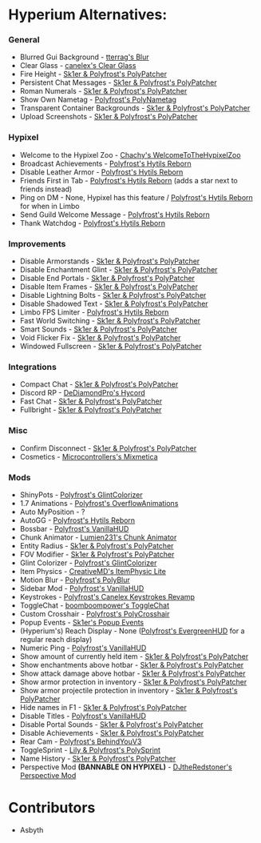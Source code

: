 # Hyperium Alternatives:

### General

* Blurred Gui Background - [tterrag's Blur](https://www.curseforge.com/minecraft/mc-mods/blur/files?version=1.8.9)
* Clear Glass - [canelex's Clear Glass](https://www.youtube.com/watch?v=Iq63MOSURbE)
* Fire Height - [Sk1er & Polyfrost's PolyPatcher](https://modrinth.com/mod/patcher)
* Persistent Chat Messages - [Sk1er & Polyfrost's PolyPatcher](https://modrinth.com/mod/patcher)
* Roman Numerals - [Sk1er & Polyfrost's PolyPatcher](https://modrinth.com/mod/patcher)
* Show Own Nametag - [Polyfrost's PolyNametag](https://modrinth.com/mod/polynametag)
* Transparent Container Backgrounds - [Sk1er & Polyfrost's PolyPatcher](https://modrinth.com/mod/patcher)
* Upload Screenshots - [Sk1er & Polyfrost's PolyPatcher](https://modrinth.com/mod/patcher)

### Hypixel

* Welcome to the Hypixel Zoo - [Chachy's WelcomeToTheHypixelZoo](https://github.com/ChachyDev/WelcomeToTheHypixelZoo/releases/latest)
* Broadcast Achievements - [Polyfrost's Hytils Reborn](https://modrinth.com/mod/hytils)
* Disable Leather Armor - [Polyfrost's Hytils Reborn](https://modrinth.com/mod/hytils)
* Friends First in Tab - [Polyfrost's Hytils Reborn](https://modrinth.com/mod/hytils) (adds a star next to friends instead)
* Ping on DM - None, Hypixel has this feature / [Polyfrost's Hytils Reborn](https://modrinth.com/mod/hytils) for when in Limbo
* Send Guild Welcome Message - [Polyfrost's Hytils Reborn](https://modrinth.com/mod/hytils)
* Thank Watchdog - [Polyfrost's Hytils Reborn](https://modrinth.com/mod/hytils)

### Improvements

* Disable Armorstands - [Sk1er & Polyfrost's PolyPatcher](https://modrinth.com/mod/patcher)
* Disable Enchantment Glint - [Sk1er & Polyfrost's PolyPatcher](https://modrinth.com/mod/patcher)
* Disable End Portals - [Sk1er & Polyfrost's PolyPatcher](https://modrinth.com/mod/patcher)
* Disable Item Frames - [Sk1er & Polyfrost's PolyPatcher](https://modrinth.com/mod/patcher)
* Disable Lightning Bolts - [Sk1er & Polyfrost's PolyPatcher](https://modrinth.com/mod/patcher)
* Disable Shadowed Text - [Sk1er & Polyfrost's PolyPatcher](https://modrinth.com/mod/patcher)
* Limbo FPS Limiter - [Polyfrost's Hytils Reborn](https://modrinth.com/mod/hytils)
* Fast World Switching - [Sk1er & Polyfrost's PolyPatcher](https://modrinth.com/mod/patcher)
* Smart Sounds - [Sk1er & Polyfrost's PolyPatcher](https://modrinth.com/mod/patcher)
* Void Flicker Fix - [Sk1er & Polyfrost's PolyPatcher](https://modrinth.com/mod/patcher)
* Windowed Fullscreen - [Sk1er & Polyfrost's PolyPatcher](https://modrinth.com/mod/patcher)

### Integrations

* Compact Chat - [Sk1er & Polyfrost's PolyPatcher](https://modrinth.com/mod/patcher)
* Discord RP - [DeDiamondPro's Hycord](https://github.com/DeDiamondPro/HyCord/releases/latest)
* Fast Chat - [Sk1er & Polyfrost's PolyPatcher](https://modrinth.com/mod/patcher)
* Fullbright - [Sk1er & Polyfrost's PolyPatcher](https://modrinth.com/mod/patcher)

### Misc

* Confirm Disconnect  - [Sk1er & Polyfrost's PolyPatcher](https://modrinth.com/mod/patcher)
* Cosmetics - [Microcontrollers's Mixmetica](https://modrinth.com/mod/mixmetica)

### Mods

* ShinyPots - [Polyfrost's GlintColorizer](https://modrinth.com/mod/glintcolorizer)
* 1.7 Animations - [Polyfrost's OverflowAnimations](https://modrinth.com/mod/animations)
* Auto MyPosition -  ?
* AutoGG - [Polyfrost's Hytils Reborn](https://modrinth.com/mod/hytils)
* Bossbar - [Polyfrost's VanillaHUD](https://modrinth.com/mod/vanillahud)
* Chunk Animator - [Lumien231's Chunk Animator](https://www.curseforge.com/minecraft/mc-mods/chunk-animator/files?version=1.8.9)
* Entity Radius - [Sk1er & Polyfrost's PolyPatcher](https://modrinth.com/mod/patcher)
* FOV Modifier - [Sk1er & Polyfrost's PolyPatcher](https://modrinth.com/mod/patcher)
* Glint Colorizer - [Polyfrost's GlintColorizer](https://modrinth.com/mod/glintcolorizer)
* Item Physics - [CreativeMD's ItemPhysic Lite](https://www.curseforge.com/minecraft/mc-mods/itemphysic-lite/files?version=1.8.9)
* Motion Blur - [Polyfrost's PolyBlur](https://modrinth.com/mod/polyblur)
* Sidebar Mod - [Polyfrost's VanillaHUD](https://modrinth.com/mod/vanillahud)
* Keystrokes - [Polyfrost's Canelex Keystrokes Revamp](https://modrinth.com/mod/keystrokes)
* ToggleChat - [boomboompower's ToggleChat](https://github.com/boomboompower/ToggleChat/releases/latest)
* Custom Crosshair - [Polyfrost's PolyCrosshair](https://modrinth.com/mod/crosshair)
* Popup Events - [Sk1er's Popup Events](https://sk1er.club/mods/popup_events)
* (Hyperium's) Reach Display - None ([Polyfrost's EvergreenHUD](https://modrinth.com/mod/evergreenhud) for a regular reach display)
* Numeric Ping - [Polyfrost's VanillaHUD](https://modrinth.com/mod/vanillahud)
* Show amount of currently held item - [Sk1er & Polyfrost's PolyPatcher](https://modrinth.com/mod/patcher)
* Show enchantments above hotbar - [Sk1er & Polyfrost's PolyPatcher](https://modrinth.com/mod/patcher)
* Show attack damage above hotbar - [Sk1er & Polyfrost's PolyPatcher](https://modrinth.com/mod/patcher)
* Show armor protection in inventory - [Sk1er & Polyfrost's PolyPatcher](https://modrinth.com/mod/patcher)
* Show armor projectile protection in inventory - [Sk1er & Polyfrost's PolyPatcher](https://modrinth.com/mod/patcher)
* Hide names in F1 - [Sk1er & Polyfrost's PolyPatcher](https://modrinth.com/mod/patcher)
* Disable Titles - [Polyfrost's VanillaHUD](https://modrinth.com/mod/vanillahud)
* Disable Portal Sounds - [Sk1er & Polyfrost's PolyPatcher](https://modrinth.com/mod/patcher)
* Disable Achievements - [Sk1er & Polyfrost's PolyPatcher](https://modrinth.com/mod/patcher)
* Rear Cam - [Polyfrost's BehindYouV3](https://modrinth.com/mod/behindyou)
* ToggleSprint - [Lily & Polyfrost's PolySprint](https://modrinth.com/mod/polysprint)
* Name History - [Sk1er & Polyfrost's PolyPatcher](https://modrinth.com/mod/patcher)
* Perspective Mod **(BANNABLE ON HYPIXEL)** - [DJtheRedstoner's Perspective Mod](https://github.com/DJtheRedstoner/PerspectiveModv4/releases/latest)

# Contributors

* Asbyth
